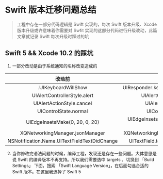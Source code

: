 # Swift 版本迁移问题总结

> 工程中存在一部分代码逻辑是 Swift 实现的，每次 Swift 版本升级、Xcode 版本升级或许意味着你需要对 Swfit 实现的这部分代码进行升级改动，此篇文章就记录 Swift 每次升级时踩过的坑

## Swift 5  && Xcode 10.2 的踩坑

1. 一部分改动是由于系统通知的名称改变造成的

| 改动前 |  改动后  |
|:--:|:--:|
|  .UIKeyboardWillShow  | UIResponder.keyboardWillShowNotification   |
|  UIAlertControllerStyle.alert | UIAlertController.Style.alert |
| UIAlertActionStyle.cancel | UIAlertAction.Style.alert |
| UIControlState.normal | UIControl.State.normal |
| UIEdgeInsetsMake(0, 20, 0, 20) | UIEdgeInsets(top: 0, left: 20, bottom: 0, right: 20) |
| XQNetworkingManager.jsonManager | XQNetworkingManager.useJSONSerializer |
| NSNotification.Name.UITextFieldTextDidChange | UITextField.textDidChangeNotification |

2. 当你修改完语法问题的时候，编译工程，发现还是存在一些问题。大体意思是说 Swift 的编译版本不再支持。所以我们需要选中 targets ，切换到 「Build Settings」 下面，搜索 「Swift Language Version」，在后面勾选合适的 Swift 版本。在这里我选择了 Swift 5
